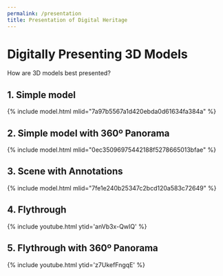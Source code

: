 ```yaml
---
permalink: /presentation
title: Presentation of Digital Heritage
---
```


# Digitally Presenting 3D Models

How are 3D models best presented?

## 1. Simple model


{% include model.html mlid="7a97b5567a1d420ebda0d61634fa384a" %}

## 2. Simple model with 360º Panorama

{% include model.html mlid="0ec35096975442188f5278665013bfae" %}

## 3. Scene with Annotations

{% include model.html mlid="7fe1e240b25347c2bcd120a583c72649" %}

## 4. Flythrough

{% include youtube.html ytid='anVb3x-QwIQ' %}


## 5. Flythrough with 360º Panorama

{% include youtube.html ytid='z7UkefFngqE' %}
